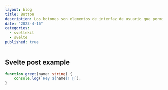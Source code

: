 ```yaml
---
layout: blog
title: Button
description: Los botones son elementos de interfaz de usuario que permiten a los usuarios realizar acciones o enviar información.
date: "2023-4-16"
categories:
  - sveltekit
  - svelte
published: true
---
```


## Svelte post example

```ts
function greet(name: string) {
	console.log(`Hey ${name}! 👋`);
}
```
